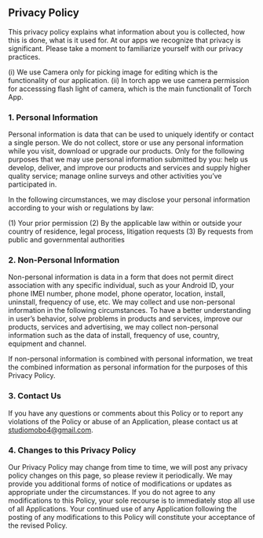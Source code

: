 ## Privacy Policy

This privacy policy explains what information about you is collected, how this is done, what is it used for. At our apps we recognize that privacy is significant. Please take a moment to familiarize yourself with our privacy practices.

(i)  We use Camera only for picking image for editing which is the functionality of our application.
(ii) In torch app we use camera permission for accesssing flash light of camera, which is the main functionalit of Torch App.

### 1. Personal Information

Personal information is data that can be used to uniquely identify or contact a single person. We do not collect, store or use any personal information while you visit, download or upgrade our products. Only for the following purposes that we may use personal information submitted by you: help us develop, deliver, and improve our products and services and supply higher quality service; manage online surveys and other activities you’ve participated in.

In the following circumstances, we may disclose your personal information according to your wish or regulations by law:

(1) Your prior permission (2) By the applicable law within or outside your country of residence, legal process, litigation requests (3) By requests from public and governmental authorities

### 2. Non-Personal Information

Non-personal information is data in a form that does not permit direct association with any specific individual, such as your Android ID, your phone IMEI number, phone model, phone operator, location, install, uninstall, frequency of use, etc. We may collect and use non-personal information in the following circumstances. To have a better understanding in user’s behavior, solve problems in products and services, improve our products, services and advertising, we may collect non-personal information such as the data of install, frequency of use, country, equipment and channel.

If non-personal information is combined with personal information, we treat the combined information as personal information for the purposes of this Privacy Policy.

### 3. Contact Us

If you have any questions or comments about this Policy or to report any violations of the Policy or abuse of an Application, please contact us at studiomobo4@gmail.com.

### 4. Changes to this Privacy Policy

Our Privacy Policy may change from time to time, we will post any privacy policy changes on this page, so please review it periodically. We may provide you additional forms of notice of modifications or updates as appropriate under the circumstances. If you do not agree to any modifications to this Policy, your sole recourse is to immediately stop all use of all Applications. Your continued use of any Application following the posting of any modifications to this Policy will constitute your acceptance of the revised Policy.
